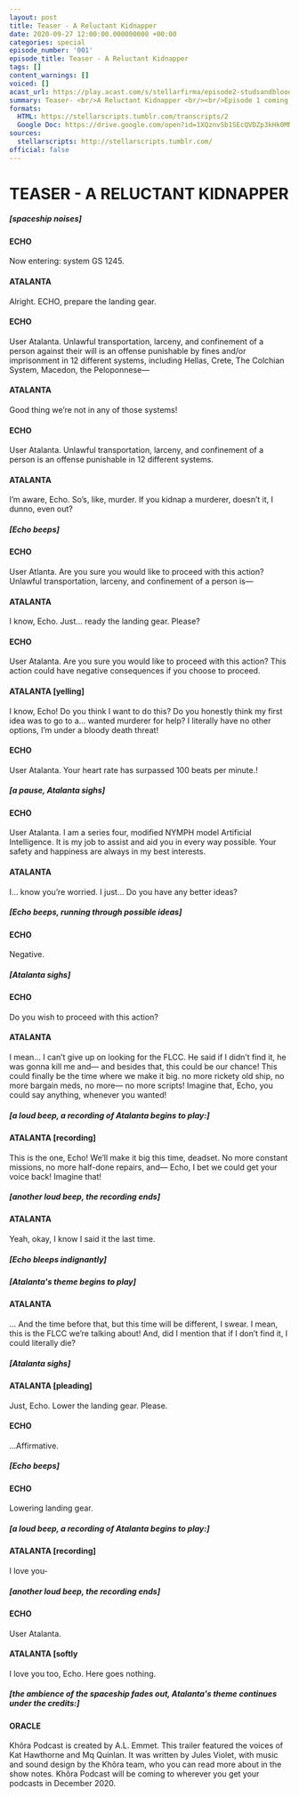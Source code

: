 ```yaml
---
layout: post
title: Teaser - A Reluctant Kidnapper
date: 2020-09-27 12:00:00.000000000 +00:00
categories: special
episode_number: '001'
episode_title: Teaser - A Reluctant Kidnapper
tags: []
content_warnings: []
voiced: []
acast_url: https://play.acast.com/s/stellarfirma/episode2-studsandblood
summary: Teaser- <br/>A Reluctant Kidnapper <br/><br/>Episode 1 coming to wherever you get podcasts in December 2020.
formats:
  HTML: https://stellarscripts.tumblr.com/transcripts/2
  Google Doc: https://drive.google.com/open?id=1XQznvSb1SEcQVDZp3kHk0MN7sGPavpQWGYaj3RoE6XU
sources:
  stellarscripts: http://stellarscripts.tumblr.com/
official: false
---
```


# __TEASER - A RELUCTANT KIDNAPPER__

##### [spaceship noises]

#### ECHO

Now entering: system GS 1245.

#### ATALANTA

Alright. ECHO, prepare the landing gear. 

#### ECHO

User Atalanta. Unlawful transportation, larceny, and confinement of a person against their will is an offense punishable by fines and/or imprisonment in 12 different systems, including Hellas, Crete, The Colchian System, Macedon, the Peloponnese—

#### ATALANTA

Good thing we’re not in any of those systems!

#### ECHO

User Atalanta. Unlawful transportation, larceny, and confinement of a person is an offense punishable in 12 different systems.

#### ATALANTA

I’m aware, Echo. So’s, like, murder. If you kidnap a murderer, doesn’t it, I dunno, even out?

##### [Echo beeps]

#### ECHO

User Atlanta. Are you sure you would like to proceed with this action? Unlawful transportation, larceny, and confinement of a person is— 

#### ATALANTA

I know, Echo. Just... ready the landing gear. Please?

#### ECHO

User Atalanta. Are you sure you would like to proceed with this action? This action could have negative consequences if you choose to proceed.

#### ATALANTA [yelling]

I know, Echo! Do you think I want to do this? Do you honestly think my first idea was to go to a... wanted murderer for help? I literally have no other options, I’m under a bloody death threat!

#### ECHO

User Atalanta. Your heart rate has surpassed 100 beats per minute.!

##### [a pause, Atalanta sighs]

#### ECHO

User Atalanta. I am a series four, modified NYMPH model Artificial Intelligence. It is my job to assist  and aid you in every way possible. Your safety and happiness are always in my best interests.

#### ATALANTA

I... know you’re worried. I just... Do you have any better ideas?

##### [Echo beeps, running through possible ideas]

#### ECHO

Negative.

##### [Atalanta sighs]

#### ECHO

Do you wish to proceed with this action?

#### ATALANTA

I mean... I can’t give up on looking for the FLCC. He said if I didn’t find it, he was gonna kill me and— and besides that, this could be our chance! This could finally be the time where we make it big. no more rickety old ship, no more bargain meds, no more— no more scripts! Imagine that, Echo, you could say anything, whenever you wanted!

##### [a loud beep, a recording of Atalanta begins to play:]

#### ATALANTA [recording]

This is the one, Echo! We’ll make it big this time, deadset. No more constant missions, no more half-done repairs, and— Echo, I bet we could get your voice back! Imagine that!

##### [another loud beep, the recording ends]

#### ATALANTA

Yeah, okay, I know I said it the last time.

##### [Echo bleeps indignantly]

##### [Atalanta's theme begins to play]

#### ATALANTA

… And the time before that, but this time will be different, I swear. I mean, this is the FLCC we’re talking about! And, did I mention that if I don’t find it, I could literally die?

##### [Atalanta sighs]

#### ATALANTA [pleading]

Just, Echo. Lower the landing gear. Please.

#### ECHO

...Affirmative.

##### [Echo beeps]

#### ECHO

Lowering landing gear.

##### [a loud beep, a recording of Atalanta begins to play:]

#### ATALANTA [recording]

I love you-

##### [another loud beep, the recording ends]

#### ECHO

User Atalanta.

#### ATALANTA [softly

I love you too, Echo. Here goes nothing. 

##### [the ambience of the spaceship fades out, Atalanta's theme continues under the credits:]

#### ORACLE

Khôra Podcast is created by A.L. Emmet. This trailer featured the voices of Kat Hawthorne and Mq Quinlan. It was written by Jules Violet, with music and sound design by the Khôra team, who you can read more about in the show notes. Khôra Podcast will be coming to wherever you get your podcasts in December 2020.

